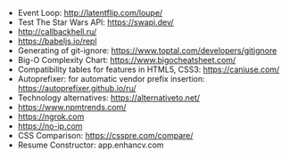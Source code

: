 - Event Loop: http://latentflip.com/loupe/
- Test The Star Wars API: https://swapi.dev/
- http://callbackhell.ru/
- https://babeljs.io/repl
- Generating of git-ignore: https://www.toptal.com/developers/gitignore
- Big-O Complexity Chart: https://www.bigocheatsheet.com/
- Compatibility tables for features in HTML5, CSS3: https://caniuse.com/
- Autoprefixer: for automatic vendor prefix insertion: https://autoprefixer.github.io/ru/
- Technology alternatives: https://alternativeto.net/
- https://www.npmtrends.com/
- https://ngrok.com
- https://no-ip.com
- CSS Comparison: https://csspre.com/compare/
- Resume Constructor: app.enhancv.com
